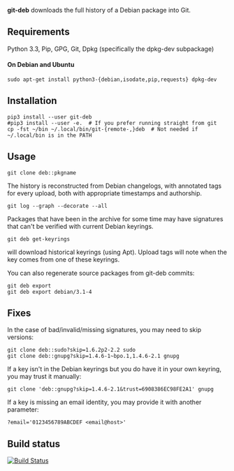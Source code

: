 **git-deb** downloads the full history of a Debian package into Git.

## Requirements

Python 3.3, Pip, GPG, Git, Dpkg (specifically the dpkg-dev subpackage)

#### On Debian and Ubuntu

    sudo apt-get install python3-{debian,isodate,pip,requests} dpkg-dev

## Installation

    pip3 install --user git-deb
    #pip3 install --user -e.  # If you prefer running straight from git
    cp -fst ~/bin ~/.local/bin/git-{remote-,}deb  # Not needed if ~/.local/bin is in the PATH

## Usage

    git clone deb::pkgname

The history is reconstructed from Debian changelogs, with
annotated tags for every upload, both with appropriate
timestamps and authorship.

    git log --graph --decorate --all

Packages that have been in the archive for some time may have
signatures that can't be verified with current Debian keyrings.

    git deb get-keyrings

will download historical keyrings (using Apt).
Upload tags will note when the key comes from
one of these keyrings.

You can also regenerate source packages from git-deb commits:

    git deb export
    git deb export debian/3.1-4

## Fixes

In the case of bad/invalid/missing signatures, you may need to skip versions:

    git clone deb::sudo?skip=1.6.2p2-2.2 sudo
    git clone deb::gnupg?skip=1.4.6-1~bpo.1,1.4.6-2.1 gnupg

If a key isn't in the Debian keyrings but you do have it in your own keyring,
you may trust it manually:

    git clone 'deb::gnupg?skip=1.4.6-2.1&trust=6908386EC98FE2A1' gnupg

If a key is missing an email identity, you may provide it with another parameter:

    ?email='0123456789ABCDEF <email@host>'

## Build status

[![Build Status](https://travis-ci.org/g2p/git-deb.png)](https://travis-ci.org/g2p/git-deb)

